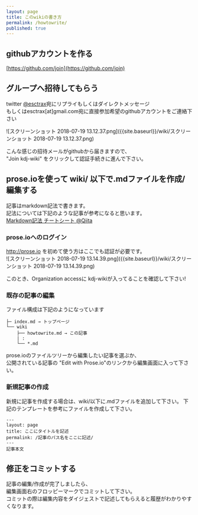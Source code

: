 ```yaml
---
layout: page
title: このwikiの書き方
permalink: /howtowrite/
published: true
---
```


## githubアカウントを作る
[https://github.com/join](https://github.com/join)

## グループへ招待してもらう
twitter [@esctrax](https://twitter.com/esctrax)宛にリプライもしくはダイレクトメッセージ  
もしくはesctrax[at]gmail.com宛に直接参加希望のgithubアカウントをご連絡下さい

![スクリーンショット 2018-07-19 13.12.37.png]({{site.baseurl}}/wiki/スクリーンショット 2018-07-19 13.12.37.png)

こんな感じの招待メールがgithubから届きますので、  
"Join kdj-wiki" をクリックして認証手続きに進んで下さい。

## prose.ioを使って wiki/ 以下で.mdファイルを作成/編集する
記事はmarkdown記法で書きます。  
記法については下記のような記事が参考になると思います。  
[Markdown記法 チートシート @Qiita](https://qiita.com/Qiita/items/c686397e4a0f4f11683d)

### prose.ioへのログイン
http://prose.io を初めて使う方はここでも認証が必要です。  
![スクリーンショット 2018-07-19 13.14.39.png]({{site.baseurl}}/wiki/スクリーンショット 2018-07-19 13.14.39.png)

このとき、Organization accessに kdj-wikiが入ってることを確認して下さい!

### 既存の記事の編集
ファイル構成は下記のようになっています

```
├─ index.md → トップページ
└── wiki
    ├── howtowrite.md → この記事
    | :
    └── *.md 
```
prose.ioのファイルツリーから編集したい記事を選ぶか、  
公開されている記事の "Edit with Prose.io"のリンクから編集画面に入って下さい。


### 新規記事の作成
新規に記事を作成する場合は、wiki/以下に.mdファイルを追加して下さい。
下記のテンプレートを参考にファイルを作成して下さい。
```
---
layout: page
title: ここにタイトルを記述
permalink: /記事のパス名をここに記述/
---
記事本文
```

## 修正をコミットする
記事の編集/作成が完了しましたら、  
編集画面右のフロッピーマークでコミットして下さい。  
コミットの際は編集内容をダイジェストで記述してもらえると履歴がわかりやすくなります。
